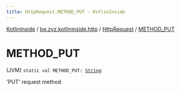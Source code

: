 ```yaml
---
title: HttpRequest.METHOD_PUT - KotlinInside
---
```


[KotlinInside](../../index.html) / [be.zvz.kotlininside.http](../index.html) / [HttpRequest](index.html) / [METHOD_PUT](./-m-e-t-h-o-d_-p-u-t.html)

# METHOD_PUT

(JVM) `static val METHOD_PUT: `[`String`](https://kotlinlang.org/api/latest/jvm/stdlib/kotlin/-string/index.html)

'PUT' request method

